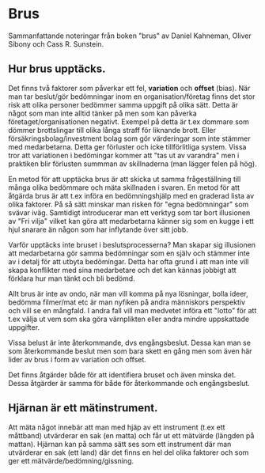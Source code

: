 # Brus
Sammanfattande noteringar från boken "brus" av Daniel Kahneman, Oliver Sibony och Cass R. Sunstein.

## Hur brus upptäcks.
Det finns två faktorer som påverkar ett fel, **variation** och **offset** (bias).
När man tar beslut/gör bedömningar inom en organisation/företag finns det stor risk att olika personer bedömmer samma uppgift på olika sätt. Detta är något som man inte alltid tänker på men som kan påverka företaget/organisationen negativt.
Exempel på detta är t.ex dommare som dömmer brottslingar till olika långa straff för liknande brott. Eller försäkringsbolag/investment bolag som gör värderingar som inte stämmer med medarbetarna. Detta ger förluster och icke tillförlitliga system.
Vissa tror att variationen i bedömingar kommer att "tas ut av varandra" men i praktiken blir förlusten summman av skillnaderna (man lägger felen på hög).

En metod för att upptäcka brus är att skicka ut samma frågeställning till många olika bedömmare och mäta skillnaden i svaren.
En metod för att åtgärda brus är att t.ex införa en bedömningshjälp med en graderad lista av olika faktorer. På så sätt minskar man risken för "egna bedömningar" som svävar iväg. Samtidigt introducerar man ett verktyg som tar bort illusionen av "Fri vilja" vilket kan göra att medarbetarna känner sig som en kugge i ett hjul snarare än någon som har inflytande över sitt jobb.

Varför upptäcks inte bruset i beslutsprocesserna? Man skapar sig illusionen att medarbetarna gör samma bedömningar som en själv och stämmer inte av i detalj för att utbyta bedömingar. Detta har ofta grund i att man inte vill skapa konflikter med sina medarbetare och det kan kännas jobbigt att förklara hur man tänkt och bli bedömd.

Allt brus är inte av ondo, när man vill komma på nya lösningar, bolla ideer, bedömma filmer/mat etc är man nyfiken på andra människors perspektiv och vill se en mångfald.
I andra fall vill man medvetet införa ett "lotto" för att t.ex välja ut vem som ska göra värnplikten eller andra mindre uppskattade uppgifter.



Vissa belust är inte återkommande, dvs engångsbeslut. Dessa kan man se som återkommande beslut men som bara skett en gång men som även här lider av brus i form av variation och offset.

Det finns åtgärder både för att identifiera bruset och även minska det. Dessa åtgärder är samma för både för återkommande och engångsbeslut.

## Hjärnan är ett mätinstrument.
Att mäta något innebär att man med hjäp av ett instrument (t.ex ett måttband) utvärderar en sak (en matta) och får ut ett mätvärde (längden på mattan).
Hjärnan kan på samma sätt ses som ett instrument där man utvärderar en sak (ett land) där det finns en hel del olika faktorer och som ger ett mätvärde/bedömning/gissning.

